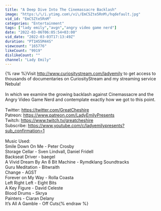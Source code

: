 ```yaml
---
title: "A Deep Dive Into The Cinemassacre Backlash"
image: "https:\/\/i.ytimg.com\/vi\/EmC5Zte5RnM\/hqdefault.jpg"
vid_id: "EmC5Zte5RnM"
categories: "Entertainment"
tags: ["lady emily","avgn","angry video game nerd"]
date: "2022-03-06T06:05:54+03:00"
vid_date: "2022-03-03T17:13:49Z"
duration: "PT1H55M44S"
viewcount: "165776"
likeCount: "9919"
dislikeCount: ""
channel: "Lady Emily"
---
```

{% raw %}Visit <a rel="nofollow" target="blank" href="http://www.curiositystream.com/ladyemily">http://www.curiositystream.com/ladyemily</a> to get access to thousands of documentaries on  CuriosityStream and my streaming service Nebula! <br /><br />In which we examine the growing backlash against Cinemassacre and the Angry Video Game Nerd and contemplate exactly how we got to this point. <br /><br />Twitter: <a rel="nofollow" target="blank" href="https://twitter.com/GreatCheshire">https://twitter.com/GreatCheshire</a><br />Patreon: <a rel="nofollow" target="blank" href="https://www.patreon.com/LadyEmilyPresents">https://www.patreon.com/LadyEmilyPresents</a><br />Twitch: <a rel="nofollow" target="blank" href="https://www.twitch.tv/greatcheshire">https://www.twitch.tv/greatcheshire</a><br />Subscribe: <a rel="nofollow" target="blank" href="https://www.youtube.com/c/ladyemilypresents?sub_confirmation=1">https://www.youtube.com/c/ladyemilypresents?sub_confirmation=1</a><br /><br />Music Used: <br />Smile Down On Me - Peter Crosby<br />Storage Cellar - Sven Lindvall, Daniel Fridell <br />Backseat Driver - baegel<br />A Vivid Dream By An 8 Bit Machine - Rymdklang Soundtracks<br />Guru Meditation - Bitwraith<br />Change - AGST<br />Forever on My Way - Rolla Coasta<br />Left Right Left - Eight Bits<br />A Key Figure - David Celeste<br />Blood Drums - Skrya<br />Painters - Ciaran Delany<br />It’s All A Gamble - Off Cuts{% endraw %}
